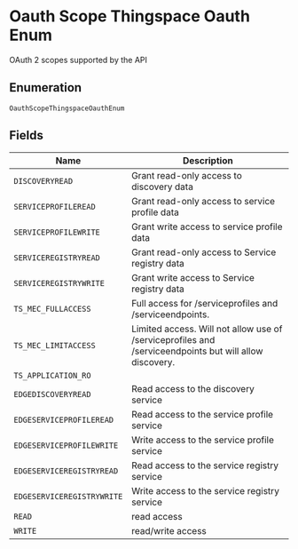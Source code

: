 
# Oauth Scope Thingspace Oauth Enum

OAuth 2 scopes supported by the API

## Enumeration

`OauthScopeThingspaceOauthEnum`

## Fields

| Name | Description |
|  --- | --- |
| `DISCOVERYREAD` | Grant read-only access to discovery data |
| `SERVICEPROFILEREAD` | Grant read-only access to service profile data |
| `SERVICEPROFILEWRITE` | Grant write access to service profile data |
| `SERVICEREGISTRYREAD` | Grant read-only access to Service registry data |
| `SERVICEREGISTRYWRITE` | Grant write access to Service registry data |
| `TS_MEC_FULLACCESS` | Full access for /serviceprofiles and /serviceendpoints. |
| `TS_MEC_LIMITACCESS` | Limited access. Will not allow use of /serviceprofiles and /serviceendpoints but will allow discovery. |
| `TS_APPLICATION_RO` |  |
| `EDGEDISCOVERYREAD` | Read access to the discovery service |
| `EDGESERVICEPROFILEREAD` | Read access to the service profile service |
| `EDGESERVICEPROFILEWRITE` | Write access to the service profile service |
| `EDGESERVICEREGISTRYREAD` | Read access to the service registry service |
| `EDGESERVICEREGISTRYWRITE` | Write access to the service registry service |
| `READ` | read access |
| `WRITE` | read/write access |

